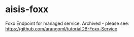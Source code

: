 # aisis-foxx
Foxx Endpoint for managed service.
Archived - please see: https://github.com/arangoml/tutorialDB-Foxx-Service
